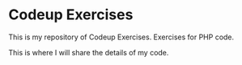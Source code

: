 # Codeup Exercises

This is my repository of Codeup Exercises.
Exercises for PHP code.

This is where I will share the details of my code.
 		